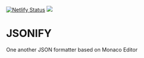 [![Netlify Status](https://api.netlify.com/api/v1/badges/fcd5ac70-6e3e-44a6-8bef-00ce236c5b22/deploy-status)](https://app.netlify.com/sites/jsonify1/deploys)
<img src='https://jsonify.anoclap.com/image.png'/>

# JSONIFY
One another JSON formatter based on Monaco Editor